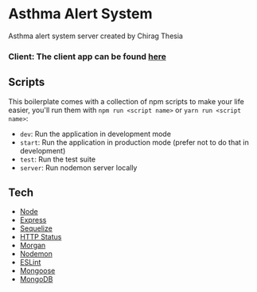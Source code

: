 # Asthma Alert System

Asthma alert system server created by Chirag Thesia

### Client: The client app can be found [here](https://asthma-alert-production.herokuapp.com/)

## Scripts

This boilerplate comes with a collection of npm scripts to make your life easier, you'll run them with `npm run <script name>` or `yarn run <script name>`:

- `dev`: Run the application in development mode
- `start`: Run the application in production mode (prefer not to do that in development)
- `test`: Run the test suite
- `server`: Run nodemon server locally

## Tech

- [Node](http://nodejs.org/)
- [Express](https://npmjs.com/package/express)
- [Sequelize](https://www.npmjs.com/package/sequelize)
- [HTTP Status](https://www.npmjs.com/package/http-status)
- [Morgan](https://www.npmjs.com/package/morgan)
- [Nodemon](https://www.npmjs.com/package/nodemon)
- [ESLint](https://www.npmjs.com/package/eslint)
- [Mongoose](https://mongoosejs.com/package/mongoose)
- [MongoDB](mongodb://mongo)
